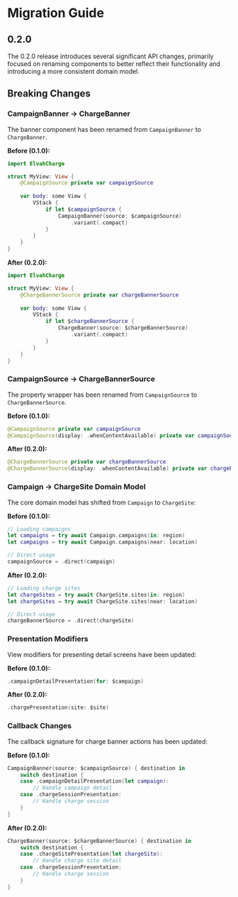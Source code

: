 # Migration Guide

## 0.2.0

The 0.2.0 release introduces several significant API changes, primarily focused on renaming components to better reflect their functionality and introducing a more consistent domain model.

## Breaking Changes

### CampaignBanner → ChargeBanner

The banner component has been renamed from `CampaignBanner` to `ChargeBanner`.

**Before (0.1.0):**
```swift
import ElvahCharge

struct MyView: View {
    @CampaignSource private var campaignSource
    
    var body: some View {
        VStack {
            if let $campaignSource {
                CampaignBanner(source: $campaignSource)
                    .variant(.compact)
            }
        }
    }
}
```

**After (0.2.0):**
```swift
import ElvahCharge

struct MyView: View {
    @ChargeBannerSource private var chargeBannerSource
    
    var body: some View {
        VStack {
            if let $chargeBannerSource {
                ChargeBanner(source: $chargeBannerSource)
                    .variant(.compact)
            }
        }
    }
}
```

### CampaignSource → ChargeBannerSource

The property wrapper has been renamed from `CampaignSource` to `ChargeBannerSource`.

**Before (0.1.0):**
```swift
@CampaignSource private var campaignSource
@CampaignSource(display: .whenContentAvailable) private var campaignSource
```

**After (0.2.0):**
```swift
@ChargeBannerSource private var chargeBannerSource  
@ChargeBannerSource(display: .whenContentAvailable) private var chargeBannerSource
```

### Campaign → ChargeSite Domain Model

The core domain model has shifted from `Campaign` to `ChargeSite`:

**Before (0.1.0):**
```swift
// Loading campaigns
let campaigns = try await Campaign.campaigns(in: region)
let campaigns = try await Campaign.campaigns(near: location)

// Direct usage
campaignSource = .direct(campaign)
```

**After (0.2.0):**
```swift  
// Loading charge sites
let chargeSites = try await ChargeSite.sites(in: region)
let chargeSites = try await ChargeSite.sites(near: location)

// Direct usage
chargeBannerSource = .direct(chargeSite)
```

### Presentation Modifiers

View modifiers for presenting detail screens have been updated:

**Before (0.1.0):**
```swift
.campaignDetailPresentation(for: $campaign)
```

**After (0.2.0):**
```swift
.chargePresentation(site: $site)
```

### Callback Changes

The callback signature for charge banner actions has been updated:

**Before (0.1.0):**
```swift
CampaignBanner(source: $campaignSource) { destination in
    switch destination {
    case .campaignDetailPresentation(let campaign):
        // Handle campaign detail
    case .chargeSessionPresentation:
        // Handle charge session
    }
}
```

**After (0.2.0):**
```swift
ChargeBanner(source: $chargeBannerSource) { destination in
    switch destination {
    case .chargeSitePresentation(let chargeSite):
        // Handle charge site detail  
    case .chargeSessionPresentation:
        // Handle charge session
    }
}
```
